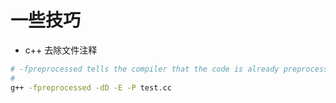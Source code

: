 # 一些技巧

* c++ 去除文件注释

```bash
# -fpreprocessed tells the compiler that the code is already preprocessed
# 
g++ -fpreprocessed -dD -E -P test.cc
```
<!--stackedit_data:
eyJoaXN0b3J5IjpbMTQ0Njg4MDI1OSwtMTIxMDM2ODU2MCwtMz
AxNTU2MDddfQ==
-->